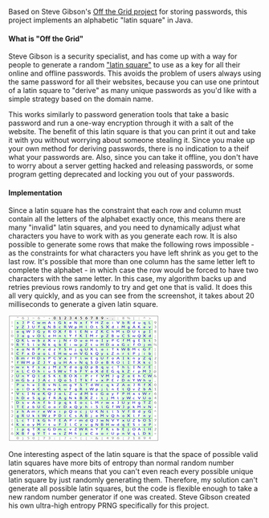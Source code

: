 Based on Steve Gibson's
[Off the Grid project](https://www.grc.com/otg/offthegrid.htm) for
storing passwords, this project implements an alphabetic "latin
square" in Java.

#### What is "Off the Grid"

Steve Gibson is a security specialist, and has come up with a way for
people to generate a random
["latin square"](http://en.wikipedia.org/wiki/Latin_square) to use as
a key for all their online and offline passwords. This avoids the
problem of users always using the same password for all their
websites, because you can use one printout of a latin square to
"derive" as many unique passwords as you'd like with a simple strategy
based on the domain name.

This works similarly to password generation tools that take a basic
password and run a one-way encryption through it with a salt of the
website. The benefit of this latin square is that you can print it out
and take it with you without worrying about someone stealing it. Since
you make up your own method for deriving passwords, there is no
indication to a theif what your passwords are. Also, since you can
take it offline, you don't have to worry about a server getting hacked
and releasing passwords, or some program getting deprecated and
locking you out of your passwords.

#### Implementation

Since a latin square has the constraint that each row and column must
contain all the letters of the alphabet exactly once, this means there
are many "invalid" latin squares, and you need to dynamically adjust
what characters you have to work with as you generate each row. It is
also possible to generate some rows that make the following rows
impossible - as the constraints for what characters you have left
shrink as you get to the last row. It's possible that more than one
column has the same letter left to complete the alphabet - in which
case the row would be forced to have two characters with the same
letter. In this case, my algorithm backs up and retries previous rows
randomly to try and get one that is valid. It does this all very
quickly, and as you can see from the screenshot, it takes about 20
milliseconds to generate a given latin square.

<a href="https://www.grc.com/otg/offthegrid.htm" title="Screenshot of Steve Gibson's latin square" target="_blank">
    <img class="thumb float-left" src="images/offthegrid_stevessquare.png" />
</a>

One interesting aspect of the latin square is that the space of
possible valid latin squares have more bits of entropy than normal
random number generators, which means that you can't even reach every
possible unique latin square by just randomly generating
them. Therefore, my solution can't generate all possible latin
squares, but the code is flexible enough to take a new random number
generator if one was created. Steve Gibson created his own ultra-high
entropy PRNG specifically for this project.

